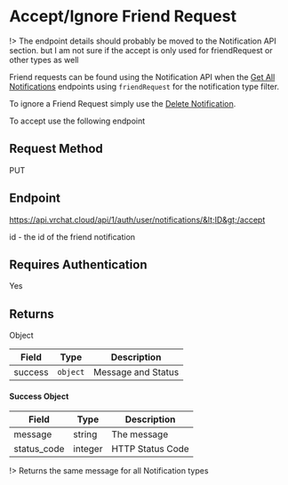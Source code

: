 # Accept/Ignore Friend Request

!> The endpoint details should probably be moved to the Notification API section. but I am not sure if the accept is only used for friendRequest or other types as well

Friend requests can be found using the Notification API when the [Get All Notifications](NotificationAPI/GetAll.md) endpoints using `friendRequest` for the notification type filter.

To ignore a Friend Request simply use the [Delete Notification](NotificationAPI/Delete.md).

To accept use the following endpoint

## Request Method 
PUT

## Endpoint
https://api.vrchat.cloud/api/1/auth/user/notifications/&lt;ID&gt;/accept

id - the id of the friend notification

## Requires Authentication
Yes

## Returns

Object

Field | Type | Description
------|------|------------
success | `object` | Message and Status

#### Success Object
Field | Type | Description
------|------|------------
message | string | The message
status_code | integer | HTTP Status Code

!> Returns the same message for all Notification types
